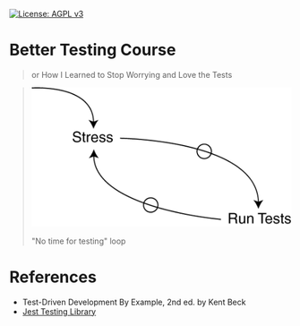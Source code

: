 [![License: AGPL v3](https://img.shields.io/badge/License-AGPL%20v3-blue.svg)](https://www.gnu.org/licenses/agpl-3.0)

# Better Testing Course
> or How I Learned to Stop Worrying and Love the Tests

> ![No time for testing](./assets/no_time_for_testing_loop.gif)
> 
> "No time for testing" loop

# References

* Test-Driven Development By Example, 2nd ed. by Kent Beck
* [Jest Testing Library](https://jestjs.io/docs/en/getting-started)
